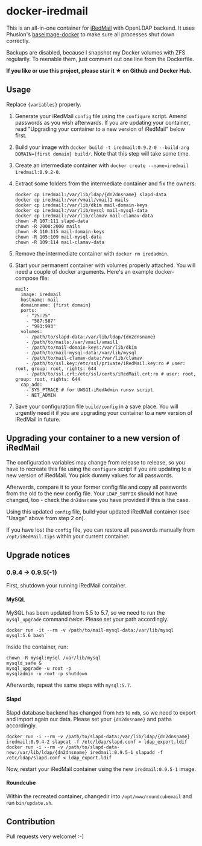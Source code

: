 # docker-iredmail

This is an all-in-one container for [iRedMail](http://www.iredmail.org) with OpenLDAP backend. It
uses Phusion's
[baseimage-docker](https://github.com/phusion/baseimage-docker) to
make sure all processes shut down correctly.

Backups are disabled, because I snapshot my Docker volumes with ZFS
regularily. To reenable them, just comment out one line from the
Dockerfile.

**If you like or use this project, please star it ★ on Github and
  Docker Hub.**

## Usage

Replace ```{variables}``` properly.

1. Generate your iRedMail `config` file using the `configure` script.
   Amend passwords as you wish afterwards. If you are updating your
   container, read "Upgrading your container to a new version of
   iRedMail" below first.
2. Build your image with ```docker build -t iredmail:0.9.2-0
   --build-arg DOMAIN={first domain} build/```. Note that this step
   will take some time.
3. Create an intermediate container with ```docker create
   --name=iredmail iredmail:0.9.2-0```.
4. Extract some folders from the intermediate container and fix the
   owners:

   ```
   docker cp iredmail:/var/lib/ldap/{dn2dnsname} slapd-data
   docker cp iredmail:/var/vmail/vmail1 mails
   docker cp iredmail:/var/lib/dkim mail-domain-keys
   docker cp iredmail:/var/lib/mysql mail-mysql-data
   docker cp iredmail:/var/lib/clamav mail-clamav-data
   chown -R 107:111 slapd-data
   chown -R 2000:2000 mails
   chown -R 110:115 mail-domain-keys
   chown -R 105:109 mail-mysql-data
   chown -R 109:114 mail-clamav-data
   ```
5. Remove the intermediate container with ```docker rm iredadmin```.
6. Start your permanent container with volumes properly attached. You
   will need a couple of docker arguments. Here's an example
   docker-compose file:

   ```
   mail:
     image: iredmail
     hostname: mail
     domainname: {first domain}
     ports:
       - "25:25"
       - "587:587"
       - "993:993"
     volumes:
       - /path/to/slapd-data:/var/lib/ldap/{dn2dnsname}
       - /path/to/mails:/var/vmail/vmail1
       - /path/to/mail-domain-keys:/var/lib/dkim
       - /path/to/mail-mysql-data:/var/lib/mysql
       - /path/to/mail-clamav-data:/var/lib/clamav
       - /path/to/ssl.key:/etc/ssl/private/iRedMail.key:ro # user: root, group: root, rights: 644
       - /path/to/ssl.crt:/etc/ssl/certs/iRedMail.crt:ro # user: root, group: root, rights: 644
     cap_add:
       - SYS_PTRACE # for UWSGI-iRedAdmin runsv script
       - NET_ADMIN
   ```
7. Save your configuration file `build/config` in a save place. You
   will urgently need it if you are upgrading your container to a new
   version of iRedMail in future.

## Upgrading your container to a new version of iRedMail

The configuration variables may change from release to release, so you
have to recreate this file using the `configure` script if you are
updating to a new version of iRedMail. You pick dummy values for all
passwords.

Afterwards, compare it to your former config file and copy all
passwords from the old to the new config file. Your `LDAP_SUFFIX`
should not have changed, too - check the `dn2dnsname` you have
provided if this is the case.

Using this updated `config` file, build your updated iRedMail
container (see "Usage" above from step 2 on).

If you have lost the `config` file, you can restore all passwords
manually from `/opt/iRedMail.tips` within your current container.

## Upgrade notices

### 0.9.4 -> 0.9.5(-1)

First, shutdown your running iRedMail container.

#### MySQL

MySQL has been updated from 5.5 to 5.7, so we need to run the
`mysql_upgrade` command *twice*. Please set your path accordingly.

```
docker run -it --rm -v /path/to/mail-mysql-data:/var/lib/mysql mysql:5.6 bash`
```

Inside the container, run:

```
chown -R mysql:mysql /var/lib/mysql
mysqld_safe &
mysql_upgrade -u root -p
mysqladmin -u root -p shutdown
```

Afterwards, repeat the same steps with `mysql:5.7`.

#### Slapd

Slapd database backend has changed from `hdb` to `mdb`, so we need to
export and import again our data. Please set your `{dn2dnsname}` and
paths accordingly.

```
docker run -i --rm -v /path/to/slapd-data:/var/lib/ldap/{dn2dnsname} iredmail:0.9.4-2 slapcat -f /etc/ldap/slapd.conf > ldap_export.ldif
docker run -i --rm -v /path/to/slapd-data-new:/var/lib/ldap/{dn2dnsname} iredmail:0.9.5-1 slapadd -f /etc/ldap/slapd.conf < ldap_export.ldif
```

Now, restart your iRedMail container using the new `iredmail:0.9.5-1` image.

#### Roundcube

Within the recreated container, changedir into
`/opt/www/roundcubemail` and run `bin/update.sh`.

## Contribution

Pull requests very welcome! :-)
